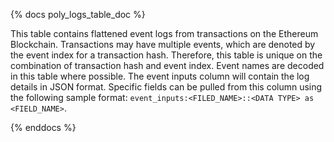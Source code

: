 {% docs poly_logs_table_doc %}

This table contains flattened event logs from transactions on the Ethereum Blockchain. Transactions may have multiple events, which are denoted by the event index for a transaction hash. Therefore, this table is unique on the combination of transaction hash and event index. Event names are decoded in this table where possible. The event inputs column will contain the log details in JSON format. Specific fields can be pulled from this column using the following sample format: ```event_inputs:<FILED_NAME>::<DATA TYPE> as <FIELD_NAME>```. 

{% enddocs %}